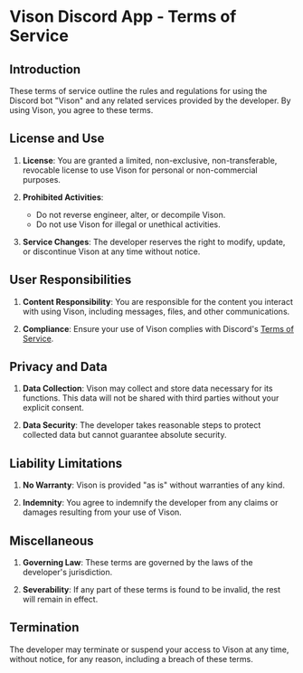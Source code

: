 # Vison Discord App - Terms of Service

## Introduction

These terms of service outline the rules and regulations for using the Discord bot "Vison" and any related services provided by the developer. By using Vison, you agree to these terms.

## License and Use

1. **License**: You are granted a limited, non-exclusive, non-transferable, revocable license to use Vison for personal or non-commercial purposes.

2. **Prohibited Activities**:
    - Do not reverse engineer, alter, or decompile Vison.
    - Do not use Vison for illegal or unethical activities.

3. **Service Changes**: The developer reserves the right to modify, update, or discontinue Vison at any time without notice.

## User Responsibilities

1. **Content Responsibility**: You are responsible for the content you interact with using Vison, including messages, files, and other communications.

2. **Compliance**: Ensure your use of Vison complies with Discord's [Terms of Service](https://discord.com/terms).

## Privacy and Data

1. **Data Collection**: Vison may collect and store data necessary for its functions. This data will not be shared with third parties without your explicit consent.

2. **Data Security**: The developer takes reasonable steps to protect collected data but cannot guarantee absolute security.

## Liability Limitations

1. **No Warranty**: Vison is provided "as is" without warranties of any kind.

2. **Indemnity**: You agree to indemnify the developer from any claims or damages resulting from your use of Vison.

## Miscellaneous

1. **Governing Law**: These terms are governed by the laws of the developer's jurisdiction.

2. **Severability**: If any part of these terms is found to be invalid, the rest will remain in effect.

## Termination

The developer may terminate or suspend your access to Vison at any time, without notice, for any reason, including a breach of these terms.
